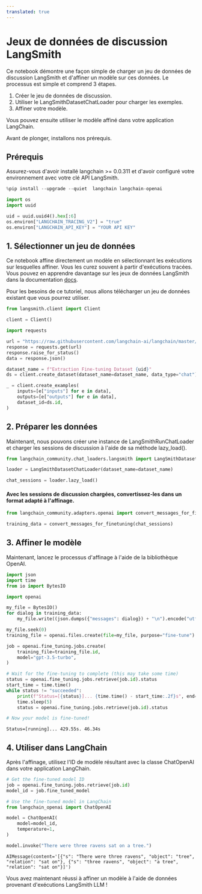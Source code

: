 ```yaml
---
translated: true
---
```


# Jeux de données de discussion LangSmith

Ce notebook démontre une façon simple de charger un jeu de données de discussion LangSmith et d'affiner un modèle sur ces données.
Le processus est simple et comprend 3 étapes.

1. Créer le jeu de données de discussion.
2. Utiliser le LangSmithDatasetChatLoader pour charger les exemples.
3. Affiner votre modèle.

Vous pouvez ensuite utiliser le modèle affiné dans votre application LangChain.

Avant de plonger, installons nos prérequis.

## Prérequis

Assurez-vous d'avoir installé langchain >= 0.0.311 et d'avoir configuré votre environnement avec votre clé API LangSmith.

```python
%pip install --upgrade --quiet  langchain langchain-openai
```

```python
import os
import uuid

uid = uuid.uuid4().hex[:6]
os.environ["LANGCHAIN_TRACING_V2"] = "true"
os.environ["LANGCHAIN_API_KEY"] = "YOUR API KEY"
```

## 1. Sélectionner un jeu de données

Ce notebook affine directement un modèle en sélectionnant les exécutions sur lesquelles affiner. Vous les curez souvent à partir d'exécutions tracées. Vous pouvez en apprendre davantage sur les jeux de données LangSmith dans la documentation [docs](https://docs.smith.langchain.com/evaluation/concepts#datasets).

Pour les besoins de ce tutoriel, nous allons télécharger un jeu de données existant que vous pourrez utiliser.

```python
from langsmith.client import Client

client = Client()
```

```python
import requests

url = "https://raw.githubusercontent.com/langchain-ai/langchain/master/docs/docs/integrations/chat_loaders/example_data/langsmith_chat_dataset.json"
response = requests.get(url)
response.raise_for_status()
data = response.json()
```

```python
dataset_name = f"Extraction Fine-tuning Dataset {uid}"
ds = client.create_dataset(dataset_name=dataset_name, data_type="chat")
```

```python
_ = client.create_examples(
    inputs=[e["inputs"] for e in data],
    outputs=[e["outputs"] for e in data],
    dataset_id=ds.id,
)
```

## 2. Préparer les données

Maintenant, nous pouvons créer une instance de LangSmithRunChatLoader et charger les sessions de discussion à l'aide de sa méthode lazy_load().

```python
from langchain_community.chat_loaders.langsmith import LangSmithDatasetChatLoader

loader = LangSmithDatasetChatLoader(dataset_name=dataset_name)

chat_sessions = loader.lazy_load()
```

#### Avec les sessions de discussion chargées, convertissez-les dans un format adapté à l'affinage.

```python
from langchain_community.adapters.openai import convert_messages_for_finetuning

training_data = convert_messages_for_finetuning(chat_sessions)
```

## 3. Affiner le modèle

Maintenant, lancez le processus d'affinage à l'aide de la bibliothèque OpenAI.

```python
import json
import time
from io import BytesIO

import openai

my_file = BytesIO()
for dialog in training_data:
    my_file.write((json.dumps({"messages": dialog}) + "\n").encode("utf-8"))

my_file.seek(0)
training_file = openai.files.create(file=my_file, purpose="fine-tune")

job = openai.fine_tuning.jobs.create(
    training_file=training_file.id,
    model="gpt-3.5-turbo",
)

# Wait for the fine-tuning to complete (this may take some time)
status = openai.fine_tuning.jobs.retrieve(job.id).status
start_time = time.time()
while status != "succeeded":
    print(f"Status=[{status}]... {time.time() - start_time:.2f}s", end="\r", flush=True)
    time.sleep(5)
    status = openai.fine_tuning.jobs.retrieve(job.id).status

# Now your model is fine-tuned!
```

```output
Status=[running]... 429.55s. 46.34s
```

## 4. Utiliser dans LangChain

Après l'affinage, utilisez l'ID de modèle résultant avec la classe ChatOpenAI dans votre application LangChain.

```python
# Get the fine-tuned model ID
job = openai.fine_tuning.jobs.retrieve(job.id)
model_id = job.fine_tuned_model

# Use the fine-tuned model in LangChain
from langchain_openai import ChatOpenAI

model = ChatOpenAI(
    model=model_id,
    temperature=1,
)
```

```python
model.invoke("There were three ravens sat on a tree.")
```

```output
AIMessage(content='[{"s": "There were three ravens", "object": "tree", "relation": "sat on"}, {"s": "three ravens", "object": "a tree", "relation": "sat on"}]')
```

Vous avez maintenant réussi à affiner un modèle à l'aide de données provenant d'exécutions LangSmith LLM !

